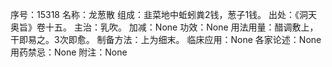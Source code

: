 序号：15318
名称：龙葱散
组成：韭菜地中蚯蚓粪2钱，葱子1钱。
出处：《洞天奥旨》卷十五。
主治：乳吹。
加减：None
功效：None
用法用量：醋调敷上，干即易之。3次即愈。
制备方法：上为细末。
临床应用：None
各家论述：None
用药禁忌：None
附注：None
